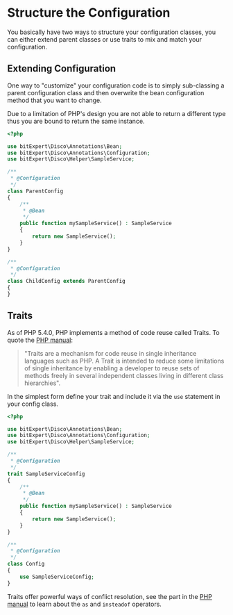 # Structure the Configuration

You basically have two ways to structure your configuration classes, you
can either extend parent classes or use traits to mix and match your
configuration.

## Extending Configuration

One way to "customize" your configuration code is to simply sub-classing
a parent configuration class and then overwrite the bean configuration
method that you want to change.

Due to a limitation of PHP's design you are not able to return a different
type thus you are bound to return the same instance.

```php
<?php

use bitExpert\Disco\Annotations\Bean;
use bitExpert\Disco\Annotations\Configuration;
use bitExpert\Disco\Helper\SampleService;

/**
 * @Configuration
 */
class ParentConfig
{
    /**
     * @Bean
     */
    public function mySampleService() : SampleService
    {
        return new SampleService();
    }
}

/**
 * @Configuration
 */
class ChildConfig extends ParentConfig
{
}
```
## Traits

As of PHP 5.4.0, PHP implements a method of code reuse called Traits. To
quote the [PHP manual](http://php.net/manual/en/language.oop5.traits.php):

> "Traits are a mechanism for code reuse in single inheritance languages
such as PHP. A Trait is intended to reduce some limitations of single
inheritance by enabling a developer to reuse sets of methods freely in
several independent classes living in different class hierarchies".

In the simplest form define your trait and include it via the `use`
statement in your config class.

```php
<?php

use bitExpert\Disco\Annotations\Bean;
use bitExpert\Disco\Annotations\Configuration;
use bitExpert\Disco\Helper\SampleService;

/**
 * @Configuration
 */
trait SampleServiceConfig
{
    /**
     * @Bean
     */
    public function mySampleService() : SampleService
    {
        return new SampleService();
    }
}

/**
 * @Configuration
 */
class Config
{
    use SampleServiceConfig;
}
```

Traits offer powerful ways of conflict resolution, see the part in the
[PHP manual](http://php.net/manual/en/language.oop5.traits.php#language.oop5.traits.conflict) to learn about the `as` and `insteadof` operators.
